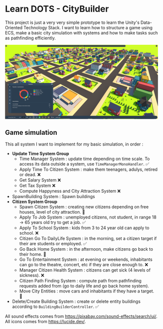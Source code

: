 # Learn DOTS - CityBuilder

This project is just a very very simple prototype to learn the Unity's Data-Oriented Technology Stack.
I want to learn how to structure a game using ECS, make a basic city simulation with systems and how to make tasks such as pathfinding efficiently.

![image](cover.png)

## Game simulation

This all system I want to implement for my basic simulation, in order :

- **Update Time System Group**
  - Time Manager System : update time depending on time scale. To access its data outside a system, use ```TimeManagerMonoHandler```. :white_check_mark:
  - Apply Time To Citizen System : make them teenagers, adulys, retired or dead. :x:
  - Get Salary System :x:
  - Get Tax System :x:
  - Compute Happyness and City Attraction System :x:
- SpawnBuilding System : Spawn buildings
- **Citizen System Group**
  - Spawn Citizen System : creating new citizens depending on free houses, level of city attraction. :construction:
  - Apply To Job System : unemployed citizens, not student, in range 18 -> 65 years old try to get a job. :white_check_mark:
  - Apply To School System : kids from 3 to 24 year old can apply to school. :x:
  - Citizen Go To DailyLife System : in the morning, set a citizen target if their are students or employed. :white_check_mark:
  - Go Back Home System : in the afternoon, make citizens go back to their home. :construction:
  - Go To Entertainment System : at evening or weekends, inhabitants can go to the theatre, concert, etc if they are close enough to. :x:
  - Manager Citizen Health System : citizens can get sick (4 levels of sickness). :x:
  - Citizen Path Finding System : compute path from pathfinding requests added from (go to daily life and go back home system).
  - Move City Entities : move cars and inhabitants if they have a target. :construction:
- Delete/Create Building System : create or delete entity buildings according to ```BuildingBuilderController```. :white_check_mark:

All sound effects comes from https://pixabay.com/sound-effects/search/ui/.
All icons comes from https://lucide.dev/.
